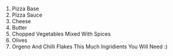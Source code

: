 1. Pizza Base
2. Pizza Sauce
3. Cheese
4. Butter
5. Chopped Vegetables Mixed With Spices
6. Olives
7. Orgeno And Chilli Flakes 
This Much Ingridients You Will Need :)